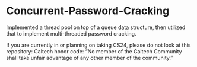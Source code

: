 # Concurrent-Password-Cracking

Implemented a thread pool on top of a queue data structure, then utilized that to implement multi-threaded password cracking.

If you are currently in or planning on taking CS24, please do not look at this repository: Caltech honor code: “No member of the Caltech Community shall take unfair advantage of any other member of the community.”
